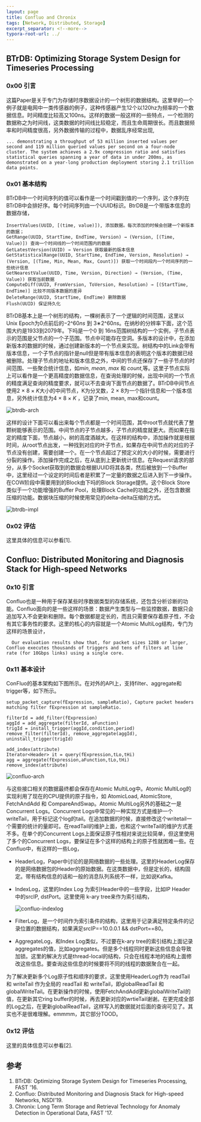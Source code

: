 ```yaml
---
layout: page
title: Confluo and Chronix
tags: [Network, Distributed, Storage]
excerpt_separator: <!--more-->
typora-root-url: ../
---
```


## BTrDB: Optimizing Storage System Design for Timeseries Processing

### 0x00 引言

 这篇Paper是关于专门为存储时序数据设计的一个树形的数据结构。这里举的一个例子就是电网中一类传感器的例子，这种传感器产生12个以120hz为频率的一个数据信息。时间精度比较高又100ns。这样的数据一般这样的一些特点，一个检测的数据称之为时间线，这类数据的时间线比较稳定，而且生命周期很长。而且数据频率和时间精度很高，另外数据传输的过程中，数据乱序经常出现,

```
... demonstrating a throughput of 53 million inserted values per second and 119 million queried values per second on a four-node cluster. The system achieves a 2.9x compression ratio and satisfies statistical queries spanning a year of data in under 200ms, as demonstrated on a year-long production deployment storing 2.1 trillion data points. 
```

### 0x01 基本结构

 BTrDB中一个时间序列的值可以看作是一个时间戳到值的一个序列，这个序列在BTrDB中会排好序。每个时间序列由一个UUID标识。BtrDB是一个带版本信息的数据存储，

```
InsertValues(UUID, [(time, value)]), 添加数据。每次添加的时候会创建一个新版本的数据；
GetRange(UUID, StartTime, EndTime, Version) → (Version, [(Time, Value)]) 查询一个时间线的一个时间范围内的数据
GetLatestVersion(UUID) → Version 获取最新的版本信息
GetStatisticalRange(UUID, StartTime, EndTime, Version, Resolution) → (Version, [(Time, Min, Mean, Max, Count)]) 获取一个时间段内一个时间序列的一些统计信息
GetNearestValue(UUID, Time, Version, Direction) → (Version, (Time, Value)) 获取当前数据
ComputeDiff(UUID, FromVersion, ToVersion, Resolution) → [(StartTime, EndTime)] 比较不同版本数据的差异
DeleteRange(UUID, StartTime, EndTime) 删除数据
Flush(UUID) 保证持久化
```

  BTrDB基本上是一个树形的结构，一棵树表示了一个逻辑的时间范围，这里以Unix Epoch为0点前后的−2^60*ns* 到 3∗2^60*ns*。在纳秒的分辨率下面，这个范围大约是1933到2079年。下吗是一个0 到 16ns范围树结构的一个实例，子节点表示的范围是父节点的一个子范围。节点中可能存在空洞。多版本的设计中，在添加新版本的数据的时候，通过创建新版本的一个节点来实现。树结构中的Link会带有版本信息，一个子节点的指针是null但是带有版本信息的表明这个版本的数据已经被删除。处理子节点的地址和版本信息之外，中间的节点还保存了一些子节点的时间范围、一些聚合统计信息，如*min*, *mean*, *max* 和 *count*,等。这里子节点实际上可以看作是一个更高精度的数据信息，在查询处理的时候，出现中间的一个节点的精度满足查询的精度要求，就可以不去查询下面节点的数据了。BTrDB中间节点使用2 × 8 × *K*大小的中间节点，K为分叉数，2 × 8为一个指针信息和一个版本信息，另外统计信息为4 × 8 × *K* ，记录了min, mean, max和count。

![btrdb-arch](/assets/images/btrdb-arch.png)

  这样的设计下面可以看出来每个节点都是一个时间范围，其中root节点就代表了整颗树能够表示的范围。中间节点的子节点越多，子节点的精度就更大。而如果在指定的精度下面，节点越小，树的高度酒越大。在这样的结构中，添加操作就是根据时间，从root节点出发，一种找到对应的叶子节点，如果存在中间节点的对应的子节点没有创建，需要创建一个。在一个节点超过了预定义的大小的时候，需要进行分裂的操作。添加操作完成之后，在从底到上更新统计信息。在Request请求的部分，从多个Socket获取到的数据会根据UUID将其各类，然后被放到一个Buffer中，这里经过一个设定的时间后者是积累了一定量的数据之后进入到下一步操作。在COW阶段中需要用到的Block由下吗的Block Storage提供。这个Block Store类似于一个功能增强的Buffer Pool，处理Block Cache的功能之外，还包含数据压缩的功能。数据块压缩的时候使用常见的delta-delta压缩的方式。

![btrdb-impl](/assets/images/btrdb-impl.png)

### 0x02 评估

  这里具体的信息可以参看[1].

## Confluo: Distributed Monitoring and Diagnosis Stack for High-speed Networks

### 0x10 引言

  Confluo也是一种用于保存某些时序数据类型的存储系统，还包含分析诊断的功能。Confluo面向的是一些这样的场景：数据产生类型与一些监控数据，数据只会追加写入不会更新和删除。每个数据都是定长的，而且只需要保存着原子性，不会有其它事务性的要求。这里的核心的内容就是一个Atomic MultiLog结构，专门为这样的场景设计，

```
  Our evaluation results show that, for packet sizes 128B or larger, Confluo executes thousands of triggers and tens of filters at line rate (for 10Gbps links) using a single core.
```

### 0x11 基本设计

 ConFluo的基本架构如下图所示。在对外的API上，支持filter、aggregate和trigger等，如下所示。

```
setup_packet_capture(fExpression, sampleRatio), Capture packet headers matching filter fExpression at sampleRatio.

filterId = add_filter(fExpression)
aggId = add_aggregate(filterId, aFunction)
trigId = install_trigger(aggId,condition,period)
remove_filter(filterId), remove_aggregate(aggId),
uninstall_trigger(trigId)

add_index(attribute)
Iterator<Header> it = query(fExpression,tLo,tHi)
agg = aggregate(fExpression,aFunction,tLo,tHi)
remove_index(attribute)
```

![confluo-arch](/assets/images/confluo-arch.png)

   与这些接口相关的数据最终都会保存在Atomic MultiLog中。Atomic MultiLog的实现利用了现在的CPU提供的原子指令，如 AtomicLoad, AtomicStore, FetchAndAdd 和 CompareAndSwap。Atomic MultiLog另外的基础之一是Concurrent Logs。Concurrent Logs中常见的一种实现方式是维护一个writeTail，用于标记这个log的tail。在追加数据的时候，直接修改这个writetail一个需要的统计的量即可。在readTail的维护上面，也和这个writeTail的维护方式差不多。在单个的Concurrent Logs上面保证原子性相对来说比较简单，但这里使用了多个的Concurrent Logs，要保证在多个这样的结构上的原子性就困难一些。在Confluo中，有这样的一些Log，

* HeaderLog，Paper中讨论的是网络数据的一些处理。这里的HeaderLog保存的是网络数据包的Header的原始数据。在这类数据中，但是定长的，结构固定。带有结构信息的话和一般的消息队列系统不一样，比如说Kafka。

* IndexLog，这里的Index Log 为索引Header中的一些字段，比如IP Header中的srcIP, dstPort。这里使用 k-ary tree来作为索引结构，

  ![confluo-indexlog](/assets/images/confluo-indexlog.png)

* FilterLog，是一个时间作为索引条件的结构，这里用于记录满足特定条件的记录位置的数据结构，如果满足srcIP==10.0.0.1 && dstPort==80。
* AggregateLog，和Index Log类似，不过要在k-ary tree的索引结构上面记录aggregates的值，比如aggregates。但是多个线程同时更新这些信息会导致加锁。这里的解决方式是thread-local的结构，只会在线程本地的结构上面修改这些信息。要查询这些信息的时候要将不同的线程的数据聚合在一起。

为了解决更新多个Log原子性和顺序的要求，这里使用HeaderLog作为 readTail 和 writeTail 作为全局的 readTail 和 writeTail，即globalReadTail 和 globalWriteTail。在更新操作的时候，使用FetchAndAdd更新globalWriteTail的值，在更新其它ring buffer的时候，再去更新对应的wrtieTail谢谢。在更完成全部的Log之后，在更新globalReadTail，这样写入的数据就对后面的查询可见了。其实也不是很难理解。emmmm，其它部分TOOD。

### 0x12 评估

  这里的具体信息可以参看[2].

## 参考

1. BTrDB: Optimizing Storage System Design for Timeseries Processing, FAST '16.
2. Confluo: Distributed Monitoring and Diagnosis Stack for High-speed Networks, NSDI'19.
3. Chronix: Long Term Storage and Retrieval Technology for Anomaly Detection in Operational Data, FAST '17.

